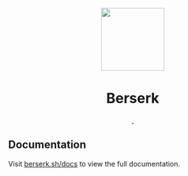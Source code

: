 <p align="center">
  <a href="https://berserk.sh">
    <picture>
      <source media="(prefers-color-scheme: dark)" srcset="https://berserk.sh">
      <img src="https://berserk.sh" height="128">
    </picture>
  </a>
  <h1 align="center">Berserk</h1>
</p>

<p align="center">
  <!-- <a aria-label="Berserk logo" href="https://berserk.sh">
    <img src="https://img.shields.io/badge/MADE%20BY%20VAJITSU-000000.svg?style=for-the-badge&logo=node&labelColor=000">
  </a> -->
  <a aria-label="NPM version" href="https://www.npmjs.com/package/berserk">
    <img alt="" src="https://img.shields.io/npm/v/berserk.svg?style=for-the-badge&labelColor=000000">
  </a>
  <a aria-label="License" href="https://github.com/vajitsu/berserk/blob/canary/license.md">
    <img alt="" src="https://img.shields.io/npm/l/berserk.svg?style=for-the-badge&labelColor=000000">
  </a>
</p>

## Documentation

Visit [berserk.sh/docs](https://berserk.sh/docs) to view the full documentation.
